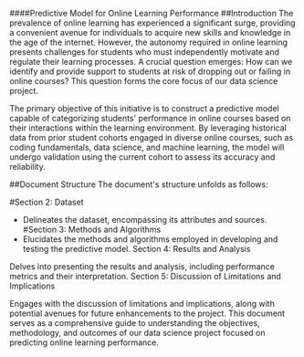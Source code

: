 ####Predictive Model for Online Learning Performance
##Introduction
The prevalence of online learning has experienced a significant surge, providing a convenient avenue for individuals to acquire new skills and knowledge in the age of the internet. However, the autonomy required in online learning presents challenges for students who must independently motivate and regulate their learning processes. A crucial question emerges: How can we identify and provide support to students at risk of dropping out or failing in online courses? This question forms the core focus of our data science project.

The primary objective of this initiative is to construct a predictive model capable of categorizing students' performance in online courses based on their interactions within the learning environment. By leveraging historical data from prior student cohorts engaged in diverse online courses, such as coding fundamentals, data science, and machine learning, the model will undergo validation using the current cohort to assess its accuracy and reliability.

##Document Structure
The document's structure unfolds as follows:

#Section 2: Dataset
* Delineates the dataset, encompassing its attributes and sources.
#Section 3: Methods and Algorithms
* Elucidates the methods and algorithms employed in developing and testing the predictive model.
Section 4: Results and Analysis

Delves into presenting the results and analysis, including performance metrics and their interpretation.
Section 5: Discussion of Limitations and Implications

Engages with the discussion of limitations and implications, along with potential avenues for future enhancements to the project.
This document serves as a comprehensive guide to understanding the objectives, methodology, and outcomes of our data science project focused on predicting online learning performance.
